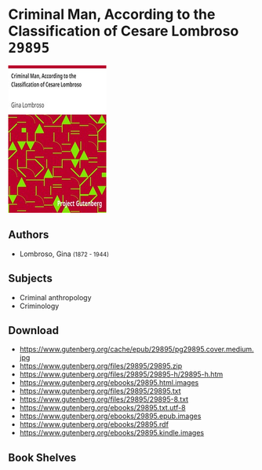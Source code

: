 # Criminal Man, According to the Classification of Cesare Lombroso <kbd>29895</kbd>

![](./cover.medium.jpg "")

## Authors


 - Lombroso, Gina <small>(1872 - 1944)</small>

## Subjects


 - Criminal anthropology
 - Criminology

## Download


 - https://www.gutenberg.org/cache/epub/29895/pg29895.cover.medium.jpg
 - https://www.gutenberg.org/files/29895/29895.zip
 - https://www.gutenberg.org/files/29895/29895-h/29895-h.htm
 - https://www.gutenberg.org/ebooks/29895.html.images
 - https://www.gutenberg.org/files/29895/29895.txt
 - https://www.gutenberg.org/files/29895/29895-8.txt
 - https://www.gutenberg.org/ebooks/29895.txt.utf-8
 - https://www.gutenberg.org/ebooks/29895.epub.images
 - https://www.gutenberg.org/ebooks/29895.rdf
 - https://www.gutenberg.org/ebooks/29895.kindle.images

## Book Shelves


